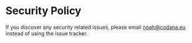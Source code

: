 # Security Policy

If you discover any security related issues, please email noah@codana.eu instead of using the issue tracker.
